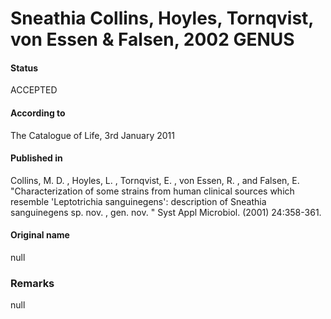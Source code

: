 # Sneathia Collins, Hoyles, Tornqvist, von Essen & Falsen, 2002 GENUS

#### Status
ACCEPTED

#### According to
The Catalogue of Life, 3rd January 2011

#### Published in
Collins, M. D. , Hoyles, L. , Tornqvist, E. , von Essen, R. , and Falsen, E. "Characterization of some strains from human clinical sources which resemble 'Leptotrichia sanguinegens': description of Sneathia sanguinegens sp. nov. , gen. nov. " Syst Appl Microbiol. (2001) 24:358-361.

#### Original name
null

### Remarks
null